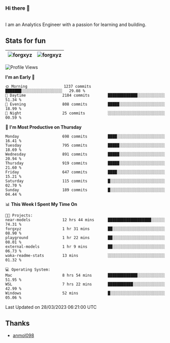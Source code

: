 ### Hi there 👋
<br>
I am an Analytics Engineer with a passion for learning and building.

## Stats for fun

| <img align="center" src="https://github-readme-streak-stats.herokuapp.com/?user=forgxyz&theme=tokyonight" alt="forgxyz" /> | <img align="center" src="https://github-readme-stats.vercel.app/api?username=forgxyz&theme=tokyonight&show_icons=true" alt="forgxyz" /> |
| ------------- |------------- |

<!--START_SECTION:waka-->
![Profile Views](http://img.shields.io/badge/Profile%20Views-151-blue)

**I'm an Early 🐤** 

```text
🌞 Morning                1237 commits        ███████░░░░░░░░░░░░░░░░░░   29.08 % 
🌆 Daytime                2184 commits        █████████████░░░░░░░░░░░░   51.34 % 
🌃 Evening                808 commits         █████░░░░░░░░░░░░░░░░░░░░   18.99 % 
🌙 Night                  25 commits          ░░░░░░░░░░░░░░░░░░░░░░░░░   00.59 % 
```
📅 **I'm Most Productive on Thursday** 

```text
Monday                   698 commits         ████░░░░░░░░░░░░░░░░░░░░░   16.41 % 
Tuesday                  795 commits         █████░░░░░░░░░░░░░░░░░░░░   18.69 % 
Wednesday                891 commits         █████░░░░░░░░░░░░░░░░░░░░   20.94 % 
Thursday                 919 commits         █████░░░░░░░░░░░░░░░░░░░░   21.60 % 
Friday                   647 commits         ████░░░░░░░░░░░░░░░░░░░░░   15.21 % 
Saturday                 115 commits         █░░░░░░░░░░░░░░░░░░░░░░░░   02.70 % 
Sunday                   189 commits         █░░░░░░░░░░░░░░░░░░░░░░░░   04.44 % 
```


📊 **This Week I Spent My Time On** 

```text
🐱‍💻 Projects: 
near-models              12 hrs 44 mins      ███████████████████░░░░░░   74.31 % 
forgxyz                  1 hr 31 mins        ██░░░░░░░░░░░░░░░░░░░░░░░   08.90 % 
playground               1 hr 22 mins        ██░░░░░░░░░░░░░░░░░░░░░░░   08.01 % 
external-models          1 hr 9 mins         ██░░░░░░░░░░░░░░░░░░░░░░░   06.73 % 
waka-readme-stats        13 mins             ░░░░░░░░░░░░░░░░░░░░░░░░░   01.32 % 

💻 Operating System: 
Mac                      8 hrs 54 mins       █████████████░░░░░░░░░░░░   51.95 % 
WSL                      7 hrs 22 mins       ███████████░░░░░░░░░░░░░░   42.99 % 
Windows                  52 mins             █░░░░░░░░░░░░░░░░░░░░░░░░   05.06 % 
```


 Last Updated on 28/03/2023 06:21:00 UTC
<!--END_SECTION:waka-->

## Thanks
 - [anmol098](https://github.com/anmol098/waka-readme-stats/)
